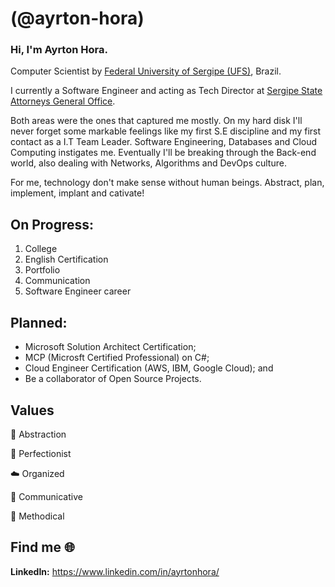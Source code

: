 # (@ayrton-hora)

### Hi, I'm Ayrton Hora.

Computer Scientist by [Federal University of Sergipe (UFS)](https://www.ufs.br/), Brazil.

I currently a Software Engineer and acting as Tech Director at [Sergipe State Attorneys General Office](https://pge.se.gov.br/).

Both areas were the ones that captured me mostly. On my hard disk I'll never forget some markable feelings like my first S.E discipline and my first contact as a I.T Team Leader. 
Software Engineering, Databases and Cloud Computing instigates me. Eventually I'll be breaking through the Back-end world, also dealing with Networks, Algorithms and DevOps culture. 

For me, technology don't make sense without human beings. Abstract, plan, implement, implant and cativate!

## On Progress:
1. College
2. English Certification
3. Portfolio
4. Communication
5. Software Engineer career

## Planned:
 - Microsoft Solution Architect Certification;
 - MCP (Microsft Certified Professional) on C#;
 - Cloud Engineer Certification (AWS, IBM, Google Cloud); and
 - Be a collaborator of Open Source Projects.

## Values 
🍂 Abstraction

📓 Perfectionist

☁️ Organized

💬 Communicative

📌 Methodical

## Find me :globe_with_meridians:
**LinkedIn:** https://www.linkedin.com/in/ayrtonhora/

<!---
ayrton-hora/ayrton-hora is a ✨ special ✨ repository because its `README.md` (this file) appears on your GitHub profile.
You can click the Preview link to take a look at your changes.
--->
